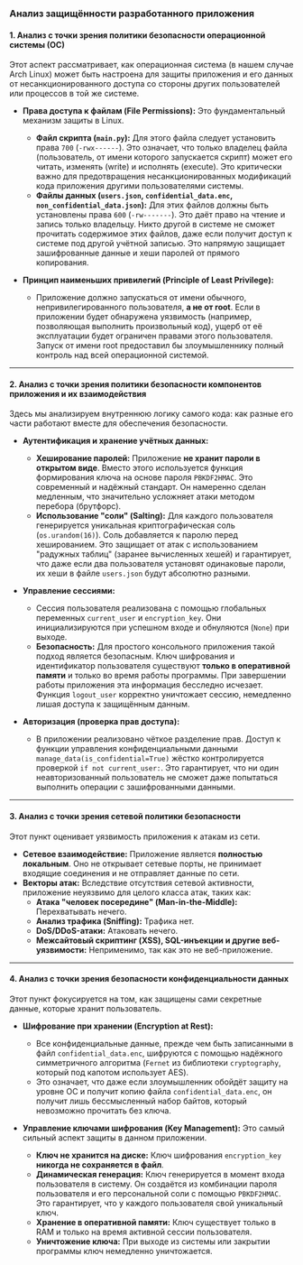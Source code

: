 ### **Анализ защищённости разработанного приложения**

#### **1. Анализ с точки зрения политики безопасности операционной системы (ОС)**

Этот аспект рассматривает, как операционная система (в нашем случае Arch Linux) может быть настроена для защиты приложения и его данных от несанкционированного доступа со стороны других пользователей или процессов в той же системе.

*   **Права доступа к файлам (File Permissions):** Это фундаментальный механизм защиты в Linux.
    *   **Файл скрипта (`main.py`):** Для этого файла следует установить права `700` (`-rwx------`). Это означает, что только владелец файла (пользователь, от имени которого запускается скрипт) может его читать, изменять (write) и исполнять (execute). Это критически важно для предотвращения несанкционированных модификаций кода приложения другими пользователями системы.
    *   **Файлы данных (`users.json`, `confidential_data.enc`, `non_confidential_data.json`):** Для этих файлов должны быть установлены права `600` (`-rw-------`). Это даёт право на чтение и запись только владельцу. Никто другой в системе не сможет прочитать содержимое этих файлов, даже если получит доступ к системе под другой учётной записью. Это напрямую защищает зашифрованные данные и хеши паролей от прямого копирования.

*   **Принцип наименьших привилегий (Principle of Least Privilege):**
    *   Приложение должно запускаться от имени обычного, непривилегированного пользователя, **а не от root**. Если в приложении будет обнаружена уязвимость (например, позволяющая выполнить произвольный код), ущерб от её эксплуатации будет ограничен правами этого пользователя. Запуск от имени root предоставил бы злоумышленнику полный контроль над всей операционной системой.

---

#### **2. Анализ с точки зрения политики безопасности компонентов приложения и их взаимодействия**

Здесь мы анализируем внутреннюю логику самого кода: как разные его части работают вместе для обеспечения безопасности.

*   **Аутентификация и хранение учётных данных:**
    *   **Хеширование паролей:** Приложение **не хранит пароли в открытом виде**. Вместо этого используется функция формирования ключа на основе пароля `PBKDF2HMAC`. Это современный и надёжный стандарт. Он намеренно сделан медленным, что значительно усложняет атаки методом перебора (брутфорс).
    *   **Использование "соли" (Salting):** Для каждого пользователя генерируется уникальная криптографическая соль (`os.urandom(16)`). Соль добавляется к паролю перед хешированием. Это защищает от атак с использованием "радужных таблиц" (заранее вычисленных хешей) и гарантирует, что даже если два пользователя установят одинаковые пароли, их хеши в файле `users.json` будут абсолютно разными.

*   **Управление сессиями:**
    *   Сессия пользователя реализована с помощью глобальных переменных `current_user` и `encryption_key`. Они инициализируются при успешном входе и обнуляются (`None`) при выходе.
    *   **Безопасность:** Для простого консольного приложения такой подход является безопасным. Ключ шифрования и идентификатор пользователя существуют **только в оперативной памяти** и только во время работы программы. При завершении работы приложения эта информация бесследно исчезает. Функция `logout_user` корректно уничтожает сессию, немедленно лишая доступа к защищённым данным.

*   **Авторизация (проверка прав доступа):**
    *   В приложении реализовано чёткое разделение прав. Доступ к функции управления конфиденциальными данными `manage_data(is_confidential=True)` жёстко контролируется проверкой `if not current_user:`. Это гарантирует, что ни один неавторизованный пользователь не сможет даже попытаться выполнить операции с зашифрованными данными.

---

#### **3. Анализ с точки зрения сетевой политики безопасности**

Этот пункт оценивает уязвимость приложения к атакам из сети.

*   **Сетевое взаимодействие:** Приложение является **полностью локальным**. Оно не открывает сетевые порты, не принимает входящие соединения и не отправляет данные по сети.
*   **Векторы атак:** Вследствие отсутствия сетевой активности, приложение неуязвимо для целого класса атак, таких как:
    *   **Атака "человек посередине" (Man-in-the-Middle):** Перехватывать нечего.
    *   **Анализ трафика (Sniffing):** Трафика нет.
    *   **DoS/DDoS-атаки:** Атаковать нечего.
    *   **Межсайтовый скриптинг (XSS), SQL-инъекции и другие веб-уязвимости:** Неприменимо, так как это не веб-приложение.

---

#### **4. Анализ с точки зрения безопасности конфиденциальности данных**

Этот пункт фокусируется на том, как защищены сами секретные данные, которые хранит пользователь.

*   **Шифрование при хранении (Encryption at Rest):**
    *   Все конфиденциальные данные, прежде чем быть записанными в файл `confidential_data.enc`, шифруются с помощью надёжного симметричного алгоритма (`Fernet` из библиотеки `cryptography`, который под капотом использует AES).
    *   Это означает, что даже если злоумышленник обойдёт защиту на уровне ОС и получит копию файла `confidential_data.enc`, он получит лишь бессмысленный набор байтов, который невозможно прочитать без ключа.

*   **Управление ключами шифрования (Key Management):** Это самый сильный аспект защиты в данном приложении.
    *   **Ключ не хранится на диске:** Ключ шифрования `encryption_key` **никогда не сохраняется в файл**.
    *   **Динамическая генерация:** Ключ генерируется в момент входа пользователя в систему. Он создаётся из комбинации пароля пользователя и его персональной соли с помощью `PBKDF2HMAC`. Это гарантирует, что у каждого пользователя свой уникальный ключ.
    *   **Хранение в оперативной памяти:** Ключ существует только в RAM и только на время активной сессии пользователя.
    *   **Уничтожение ключа:** При выходе из системы или закрытии программы ключ немедленно уничтожается.
